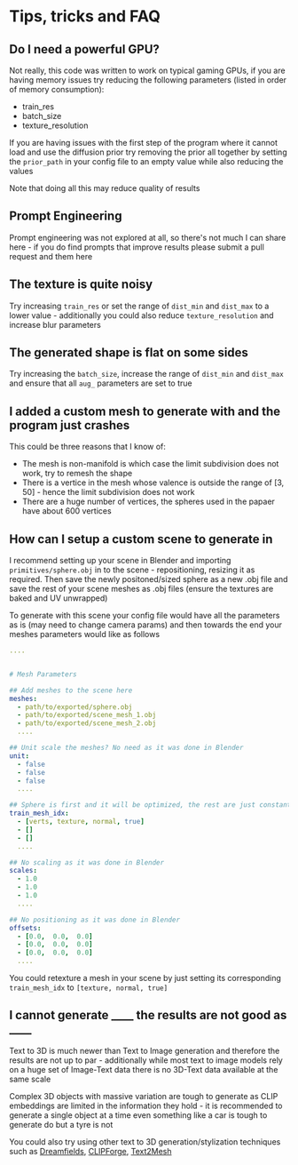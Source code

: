 # Tips, tricks and FAQ

## Do I need a powerful GPU?

Not really, this code was written to work on typical gaming GPUs, if you are having memory issues try reducing the following parameters (listed in order of memory consumption):

- train_res
- batch_size
- texture_resolution

If you are having issues with the first step of the program where it cannot load and use the diffusion prior try removing the prior all together by setting the ```prior_path``` in your config file to an empty value while also reducing the values

Note that doing all this may reduce quality of results

## Prompt Engineering 

Prompt engineering was not explored at all, so there's not much I can share here - if you do find prompts that improve results please submit a pull request and them here

## The texture is quite noisy 

Try increasing ```train_res``` or set the range of ```dist_min``` and ```dist_max``` to a lower value - additionally you could also reduce ```texture_resolution``` and increase blur parameters

## The generated shape is flat on some sides

Try increasing the ```batch_size```, increase the range of ```dist_min``` and ```dist_max``` and ensure that all ```aug_``` parameters are set to true

## I added a custom mesh to generate with and the program just crashes

This could be three reasons that I know of:

- The mesh is non-manifold is which case the limit subdivision does not work, try to remesh the shape
- There is a vertice in the mesh whose valence is outside the range of [3, 50] - hence the limit subdivision does not work
- There are a huge number of vertices, the spheres used in the papaer have about 600 vertices

## How can I setup a custom scene to generate in

I recommend setting up your scene in Blender and importing ```primitives/sphere.obj``` in to the scene - repositioning, resizing it as required. Then save the newly positoned/sized sphere as a new .obj file and save the rest of your scene meshes as .obj files (ensure the textures are baked and UV unwrapped)

To generate with this scene your config file would have all the parameters as is (may need to change camera params) and then towards the end your meshes parameters would like as follows

```yaml
....


# Mesh Parameters

## Add meshes to the scene here
meshes: 
  - path/to/exported/sphere.obj
  - path/to/exported/scene_mesh_1.obj
  - path/to/exported/scene_mesh_2.obj
  ....

## Unit scale the meshes? No need as it was done in Blender
unit: 
  - false
  - false
  - false
  ....

## Sphere is first and it will be optimized, the rest are just constant scene objects
train_mesh_idx:
  - [verts, texture, normal, true]
  - []
  - []
  ....

## No scaling as it was done in Blender
scales:
  - 1.0
  - 1.0
  - 1.0
  ....

## No positioning as it was done in Blender
offsets:
  - [0.0,  0.0,  0.0]
  - [0.0,  0.0,  0.0]
  - [0.0,  0.0,  0.0]
  ....

```

You could retexture a mesh in your scene by just setting its corresponding ```train_mesh_idx``` to ```[texture, normal, true]``` 

## I cannot generate ____ the results are not good as ____

Text to 3D is much newer than Text to Image generation and therefore the results are not up to par - additionally while most text to image models rely on a huge set of Image-Text data there is no 3D-Text data available at the same scale

Complex 3D objects with massive variation are tough to generate as CLIP embeddings are limited in the information they hold - it is recommended to generate a single object at a time even something like a car is tough to generate do but a tyre is not

You could also try using other text to 3D generation/stylization techniques such as [Dreamfields](https://ajayj.com/dreamfields), [CLIPForge](https://github.com/AutodeskAILab/Clip-Forge), [Text2Mesh](https://github.com/threedle/text2mesh)